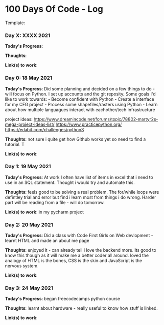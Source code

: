# 100 Days Of Code - Log

Template:
### Day X: XXXX 2021 

**Today's Progress**:


**Thoughts**:


**Link(s) to work**:


### Day 0: 18 May 2021 

**Today's Progress**: Did some planning and decided on a few things to do - will focus on Python.  I set up accounts and the git reposity. Some goals I'd like to work towards:
      - Become confident with Python
      - Create a interface for my CFG project
      - Process some shapefiles/rasters using Python
      - Learn about how multiple languagues interact with eachother/tech infrastructure


project ideas: https://www.dreamincode.net/forums/topic/78802-martyr2s-mega-project-ideas-list/
           https://www.practicepython.org/
           https://edabit.com/challenges/python3

           
**Thoughts**: not sure i quite get how Github works yet so need to find a tutorial. T

**Link(s) to work**: 


### Day 1: 19 May 2021

**Today's Progress**: At work I often have list of items in excel that i need to use in an SQL statement. Thought i would try and automate this. 


**Thoughts**: feels good to be solving a real problem. The for/while loops were defintley trial and error but find i learn most from things i do wrong. Harder part will be reading from a file - will do tomorrow. 


**Link(s) to work**: in my pycharm project


### Day 2: 20 May 2021 

**Today's Progress**: Did a class with Code First Girls on Web devlopment - learnt HTML and made an about me page


**Thoughts**: enjoyed it - can already tell i love the backend more. Its good to know this though as it will make me a better coder all around. loved the analogy of HTML is  the bones, CSS is the skin and JavaScript is the nervous system.


**Link(s) to work**:

### Day 3: 24 May 2021 

**Today's Progress**: began freecodecamps python course


**Thoughts**: learnt about hardware - really useful to know how stuff is linked.


**Link(s) to work**:


